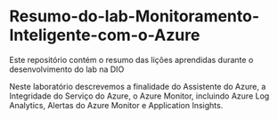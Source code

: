 # Resumo-do-lab-Monitoramento-Inteligente-com-o-Azure
Este repositório contém o resumo das lições aprendidas durante o desenvolvimento do lab na DIO

Neste laboratório descrevemos a finalidade do Assistente do Azure, a Integridade do Serviço do Azure, o Azure Monitor, incluindo Azure Log Analytics, Alertas do Azure Monitor e Application Insights.
